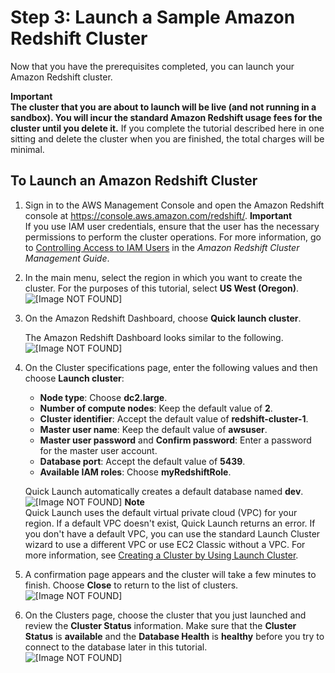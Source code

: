 # Step 3: Launch a Sample Amazon Redshift Cluster<a name="rs-gsg-launch-sample-cluster"></a>

Now that you have the prerequisites completed, you can launch your Amazon Redshift cluster\.

**Important**  
 **The cluster that you are about to launch will be live \(and not running in a sandbox\)\. You will incur the standard Amazon Redshift usage fees for the cluster until you delete it\.** If you complete the tutorial described here in one sitting and delete the cluster when you are finished, the total charges will be minimal\. 

## To Launch an Amazon Redshift Cluster<a name="rs-gsg-how-to-launch-sample-cluster"></a>

1. Sign in to the AWS Management Console and open the Amazon Redshift console at [https://console\.aws\.amazon\.com/redshift/](https://console.aws.amazon.com/redshift/)\.
**Important**  
If you use IAM user credentials, ensure that the user has the necessary permissions to perform the cluster operations\. For more information, go to [Controlling Access to IAM Users](https://docs.aws.amazon.com/redshift/latest/mgmt/iam-redshift-user-mgmt.html) in the *Amazon Redshift Cluster Management Guide*\.

1. In the main menu, select the region in which you want to create the cluster\. For the purposes of this tutorial, select **US West \(Oregon\)**\.  
![\[Image NOT FOUND\]](http://docs.aws.amazon.com/redshift/latest/gsg/images/rs-gsg-aws-region-selector.png)

1. On the Amazon Redshift Dashboard, choose **Quick launch cluster**\.

   The Amazon Redshift Dashboard looks similar to the following\.  
![\[Image NOT FOUND\]](http://docs.aws.amazon.com/redshift/latest/gsg/images/rs-gsg-clusters-launch-cluster-10.png)

1. On the Cluster specifications page, enter the following values and then choose **Launch cluster**:
   + **Node type**: Choose **dc2\.large**\.
   + **Number of compute nodes**: Keep the default value of **2**\.
   + **Cluster identifier**: Accept the default value of **redshift\-cluster\-1**\.
   + **Master user name**: Keep the default value of **awsuser**\.
   + **Master user password** and **Confirm password**: Enter a password for the master user account\.
   + **Database port**: Accept the default value of **5439**\.
   + **Available IAM roles**: Choose **myRedshiftRole**\. 

   Quick Launch automatically creates a default database named **dev**\.  
![\[Image NOT FOUND\]](http://docs.aws.amazon.com/redshift/latest/gsg/images/rs-gsg-clusters-launch-cluster-wizard-10.png)
**Note**  
Quick Launch uses the default virtual private cloud \(VPC\) for your region\. If a default VPC doesn't exist, Quick Launch returns an error\. If you don't have a default VPC, you can use the standard Launch Cluster wizard to use a different VPC or use EC2 Classic without a VPC\. For more information, see [Creating a Cluster by Using Launch Cluster](https://docs.aws.amazon.com/redshift/latest/mgmt/managing-clusters-console.html#create-cluster)\.

1. A confirmation page appears and the cluster will take a few minutes to finish\. Choose **Close** to return to the list of clusters\.  
![\[Image NOT FOUND\]](http://docs.aws.amazon.com/redshift/latest/gsg/images/rs-gsg-clusters-launch-cluster-wizard-50.png)

1. On the Clusters page, choose the cluster that you just launched and review the **Cluster Status** information\. Make sure that the **Cluster Status** is **available** and the **Database Health** is **healthy** before you try to connect to the database later in this tutorial\.  
![\[Image NOT FOUND\]](http://docs.aws.amazon.com/redshift/latest/gsg/images/rs-gsg-clusters-config-cluster-status.png)